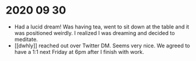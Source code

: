 # 2020 09 30
 - Had a lucid dream! Was having tea, went to sit down at the table and it was positioned weirdly. I realized I was dreaming and decided to meditate.
 - [[dwhly]] reached out over Twitter DM. Seems very nice. We agreed to have a 1:1 next Friday at 6pm after I finish with work.